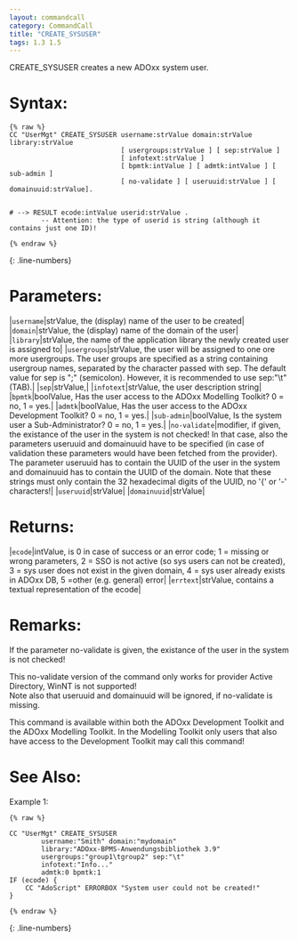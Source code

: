 ```yaml
---
layout: commandcall
category: CommandCall
title: "CREATE_SYSUSER"
tags: 1.3 1.5
---
```


CREATE_SYSUSER creates a new ADOxx system user.

# Syntax:  

```adoscript
{% raw %}
CC "UserMgt" CREATE_SYSUSER	username:strValue domain:strValue library:strValue 
							[ usergroups:strValue ] [ sep:strValue ]
							[ infotext:strValue ]
							[ bpmtk:intValue ] [ admtk:intValue ] [ sub-admin ]
							[ no-validate ] [ useruuid:strValue ] [ domainuuid:strValue].


# --> RESULT ecode:intValue userid:strValue .
        -- Attention: the type of userid is string (although it contains just one ID)! 

{% endraw %}
```
{: .line-numbers}

# Parameters:  

|`username`|strValue, the (display) name of the user to be created|
|`domain`|strValue, the (display) name of the domain of the user|
|`library`|strValue, the name of the application library the newly created user is assigned to|
|`usergroups`|strValue, the user will be assigned to one ore more usergroups. The user groups are specified as a string containing usergroup names, separated by the character passed with sep. The default value for sep is ";" (semicolon). However, it is recommended to use sep:"\t" (TAB).|
|`sep`|strValue,|
|`infotext`|strValue, the user description string|
|`bpmtk`|boolValue, Has the user access to the ADOxx Modelling Toolkit? 0 = no, 1 = yes.|
|`admtk`|boolValue, Has the user access to the ADOxx Development Toolkit? 0 = no, 1 = yes.|
|`sub-admin`|boolValue, Is the system user a Sub-Administrator? 0 = no, 1 = yes.|
|`no-validate`|modifier, if given, the existance of the user in the system is not checked! In that case, also the parameters useruuid and domainuuid have to be specified (in case of validation these parameters would have been fetched from the provider). The parameter useruuid has to contain the UUID of the user in the system and domainuuid has to contain the UUID of the domain. Note that these strings must only contain the 32 hexadecimal digits of the UUID, no '{' or '-' characters!|
|`useruuid`|strValue|
|`domainuuid`|strValue|

# Returns:  

|`ecode`|intValue, is 0 in case of success or an error code; 1 = missing or wrong parameters, 2 = SSO is not active (so sys users can not be created), 3 = sys user does not exist in the given domain, 4 = sys user already exists in ADOxx DB, 5 =other (e.g. general) error|
|`errtext`|strValue, contains a textual representation of the ecode|

# Remarks:

If the parameter no-validate is given, the existance of the user in the system is not checked!

This no-validate version of the command only works for provider Active Directory, WinNT is not supported!  
Note also that useruuid and domainuuid will be ignored, if no-validate is missing.

This command is available within both the ADOxx Development Toolkit and the ADOxx Modelling Toolkit. In the Modelling Toolkit only users that also have access to the Development Toolkit may call this command!

# See Also:  



Example 1:

```adoscript
{% raw %}

CC "UserMgt" CREATE_SYSUSER
        username:"Smith" domain:"mydomain"
        library:"ADOxx-BPMS-Anwendungsbibliothek 3.9"
        usergroups:"group1\tgroup2" sep:"\t"
        infotext:"Info..."
        admtk:0 bpmtk:1
IF (ecode) {
    CC "AdoScript" ERRORBOX "System user could not be created!"
}

{% endraw %}
```
{: .line-numbers}

